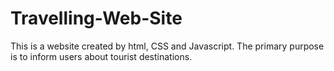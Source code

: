 # Travelling-Web-Site
This is a website created by html, CSS and Javascript. The primary purpose is to inform users about tourist destinations.

